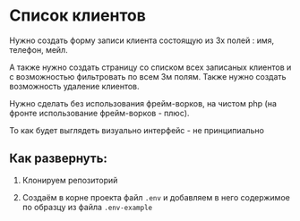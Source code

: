 # Список клиентов

Нужно создать форму записи клиента состоящую из 3х полей : имя, телефон, мейл.

А также нужно создать страницу со списком всех записаных клиентов и с возможностью фильтровать по всем 3м полям. Также нужно создать возможность удаление клиентов.

Нужно сделать без использования фрейм-ворков, на чистом php (на фронте использование фрейм-ворков - плюс).

То как будет выглядеть визуально интерфейс - не принципиально

## Как развернуть:

  
  1. Клонируем репозиторий

  2. Создаём в корне проекта файл `.env` и добавляем в него содержимое по образцу из файла `.env-example`

